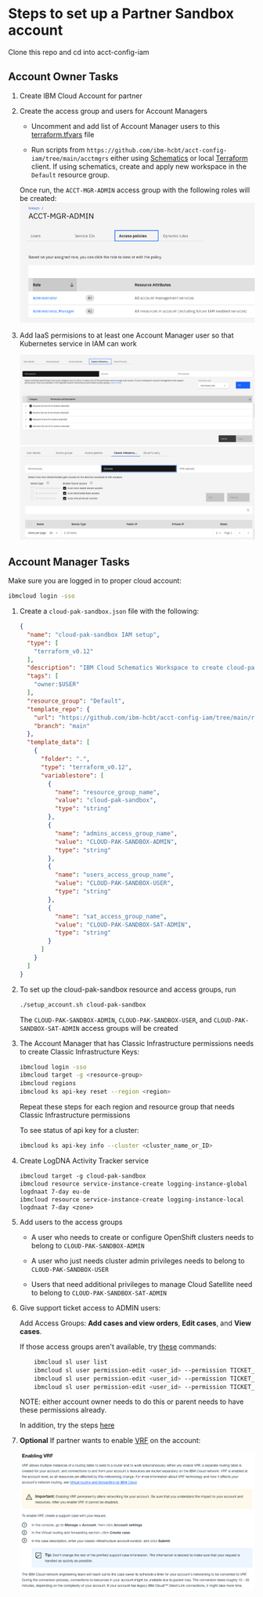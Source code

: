 # Steps to set up a Partner Sandbox account

Clone this repo and cd into acct-config-iam

## Account Owner Tasks

1. Create IBM Cloud Account for partner

2. Create the access group and users for Account Managers

    - Uncomment and add list of Account Manager users to this [terraform.tfvars](./acctmgrs/acctmgrgroup/terraform.tfvars) file
    
    - Run scripts from `https://github.com/ibm-hcbt/acct-config-iam/tree/main/acctmgrs` either using [Schematics](./README.md#run-from-a-schematics-workspace) or local [Terraform](./README.md#run-from-local-terraform-client) client. If using schematics, create and apply new workspace in the `Default` resource group.

    Once run, the `ACCT-MGR-ADMIN` access group with the following roles will be created:
    ![acct_mgr](./images/accountmgr_roles.png)

3. Add IaaS permisions to at least one Account Manager user so that Kubernetes service in IAM can work

    ![classic-infra-settings](./images/classic-infra-settings.png)
    ![classic-devices-settings](./images/classic-devices-settings.png)

## Account Manager Tasks

Make sure you are logged in to proper cloud account:

```bash
ibmcloud login -sso
```
1. Create a `cloud-pak-sandbox.json` file with the following:

   ```json
   {
     "name": "cloud-pak-sandbox IAM setup",
     "type": [
       "terraform_v0.12"
     ],
     "description": "IBM Cloud Schematics Workspace to create cloud-pak-sandbox rg and ag",
     "tags": [
       "owner:$USER"
     ],
     "resource_group": "Default",
     "template_repo": {
       "url": "https://github.com/ibm-hcbt/acct-config-iam/tree/main/randagroups",
       "branch": "main"
     },
     "template_data": [
       {
         "folder": ".",
         "type": "terraform_v0.12",
         "variablestore": [
           {
             "name": "resource_group_name",
             "value": "cloud-pak-sandbox",
             "type": "string"
           },
           {
             "name": "admins_access_group_name",
             "value": "CLOUD-PAK-SANDBOX-ADMIN",
             "type": "string"
           },
           {
             "name": "users_access_group_name",
             "value": "CLOUD-PAK-SANDBOX-USER",
             "type": "string"
           },
           {
             "name": "sat_access_group_name",
             "value": "CLOUD-PAK-SANDBOX-SAT-ADMIN",
             "type": "string"
           }
         ]
       }
     ]
   }
   ```

2. To set up the cloud-pak-sandbox resource and access groups, run

   ```bash
   ./setup_account.sh cloud-pak-sandbox
   ```

    The `CLOUD-PAK-SANDBOX-ADMIN`, `CLOUD-PAK-SANDBOX-USER`, and `CLOUD-PAK-SANDBOX-SAT-ADMIN` access groups will be created 

3. The Account Manager that has Classic Infrastructure permissions needs to create Classic Infrastructure Keys:

    ```bash
   ibmcloud login -sso
   ibmcloud target -g <resource-group>
   ibmcloud regions
   ibmcloud ks api-key reset --region <region>
    ```

    Repeat these steps for each region and resource group that needs Classic Infrastructure permissions

    To see status of api key for a cluster:

    ```bash
    ibmcloud ks api-key info --cluster <cluster_name_or_ID>
    ```
4. Create LogDNA Activity Tracker service

    ```
    ibmcloud target -g cloud-pak-sandbox
    ibmcloud resource service-instance-create logging-instance-global logdnaat 7-day eu-de
    ibmcloud resource service-instance-create logging-instance-local logdnaat 7-day <zone>
    ```

5. Add users to the access groups

    - A user who needs to create or configure OpenShift clusters needs to belong to `CLOUD-PAK-SANDBOX-ADMIN`

    - A user who just needs cluster admin privileges needs to belong to `CLOUD-PAK-SANDBOX-USER`

    - Users that need additional privileges to manage Cloud Satellite need to belong to `CLOUD-PAK-SANDBOX-SAT-ADMIN`

6. Give support ticket access to ADMIN users:

    Add Access Groups: **Add cases and view orders**, **Edit cases**, and **View cases**.

    If those access groups aren't available, try [these](https://cloud.ibm.com/docs/containers?topic=containers-access_reference#infra) commands:

    ```bash
        ibmcloud sl user list
        ibmcloud sl user permission-edit <user_id> --permission TICKET_ADD --enable true
        ibmcloud sl user permission-edit <user_id> --permission TICKET_EDIT --enable true
        ibmcloud sl user permission-edit <user_id> --permission TICKET_VIEW --enable true
    ```

    NOTE: either account owner needs to do this or parent needs to have these permissions already.

    In addition, try the steps [here](https://cloud.ibm.com/docs/openshift?topic=openshift-cs_troubleshoot_clusters#cs_totp)

7. **Optional** If partner wants to enable [VRF](https://cloud.ibm.com/docs/account?topic=account-vrf-service-endpoint) on the account:

    ![enable-vrf](./images/enable-vrf.png)

